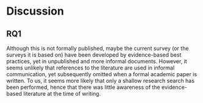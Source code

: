 # Discussion

## RQ1

Although this is not formally published,
maybe the current survey (or the surveys it is based on)
have been developed by evidence-based best practices,
yet in unpublished and more informal documents.
However, it seems unlikely that references to the literature are
used in informal communication, yet subsequently omitted when
a formal academic paper is written.
To us, it seems more likely that only a shallow research search has been
performed, hence that there was little awareness of the evidence-based
literature at the time of writing.
